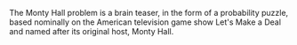 The Monty Hall problem is a brain teaser, in the form of a probability puzzle, based nominally on the American television game show Let's Make a Deal and named after its original host, Monty Hall.
